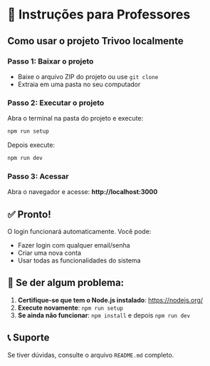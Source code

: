 # 🎯 Instruções para Professores

## Como usar o projeto Trivoo localmente

### Passo 1: Baixar o projeto
- Baixe o arquivo ZIP do projeto ou use `git clone`
- Extraia em uma pasta no seu computador

### Passo 2: Executar o projeto
Abra o terminal na pasta do projeto e execute:

```bash
npm run setup
```

Depois execute:

```bash
npm run dev
```

### Passo 3: Acessar
Abra o navegador e acesse: **http://localhost:3000**

## ✅ Pronto!

O login funcionará automaticamente. Você pode:
- Fazer login com qualquer email/senha
- Criar uma nova conta
- Usar todas as funcionalidades do sistema

## 🔧 Se der algum problema:

1. **Certifique-se que tem o Node.js instalado**: https://nodejs.org/
2. **Execute novamente**: `npm run setup`
3. **Se ainda não funcionar**: `npm install` e depois `npm run dev`

## 📞 Suporte
Se tiver dúvidas, consulte o arquivo `README.md` completo.
